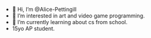 - 👋 Hi, I’m @Alice-Pettingill
- 👀 I’m interested in art and video game programming. 
- 🌱 I’m currently learning about cs from school.
- 15yo AP student.
<!---
Alice-Pettingill/Alice-Pettingill is a ✨ special ✨ repository because its `README.md` (this file) appears on your GitHub profile.
You can click the Preview link to take a look at your changes.
--->
